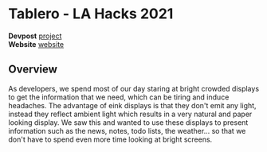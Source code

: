 # Tablero - LA Hacks 2021

**Devpost** [project](https://devpost.com/software/tablero)  
**Website** [website](oliver-redeyoff.github.io/tablero/)

## Overview
As developers, we spend most of our day staring at bright crowded displays to get the information that we need, which can be tiring and induce headaches. The advantage of eink displays is that they don't emit any light, instead they reflect ambient light which results in a very natural and paper looking display. We saw this and wanted to use these displays to present information such as the news, notes, todo lists, the weather... so that we don't have to spend even more time looking at bright screens.

